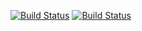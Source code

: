 [![Build Status](https://travis-ci.org/ts123/test.png)](https://travis-ci.org/ts123/test)
[![Build Status](https://buildhive.cloudbees.com/job/ts123/job/test/badge/icon)](https://buildhive.cloudbees.com/job/ts123/job/test/)

